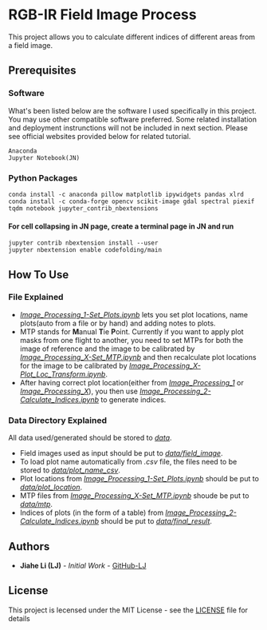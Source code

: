 # RGB-IR Field Image Process

This project allows you to calculate different indices of different areas from a field image.  

## Prerequisites

### Software

What's been listed below are the software I used specifically in this project. You may use other compatible software preferred.
Some related installation and deployment instrunctions will not be included in next section. Please see official websites provided below for related tutorial.  

```
Anaconda
Jupyter Notebook(JN)
```

### Python Packages

```
conda install -c anaconda pillow matplotlib ipywidgets pandas xlrd
conda install -c conda-forge opencv scikit-image gdal spectral piexif tqdm notebook jupyter_contrib_nbextensions 
```

#### For cell collapsing in JN page, create a terminal page in JN and run

```
jupyter contrib nbextension install --user
jupyter nbextension enable codefolding/main
```

## How To Use

### File Explained

* [_Image_Processing_1-Set_Plots.ipynb_](Image_Processing_1-Set_Plots.ipynb) lets you set plot locations, name plots(auto from a file or by hand) and adding notes to plots.
* MTP stands for **M**anual **T**ie **P**oint. Currently if you want to apply plot masks from one flight to another, you need to set MTPs for both the image of reference and the image to be calibrated by [_Image_Processing_X-Set_MTP.ipynb_](Image_Processing_X-Set_MTP.ipynb) and then recalculate plot locations for the image to be calibrated by [_Image_Processing_X-Plot_Loc_Transform.ipynb_](Image_Processing_X-Plot_Loc_Transform.ipynb).
* After having correct plot location(either from [_Image_Processing_1_](Image_Processing_1-Set_Plots.ipynb) or [_Image_Processing_X_](Image_Processing_X-Set_MTP.ipynb)), you then use [_Image_Processing_2-Calculate_Indices.ipynb_](Image_Processing_2-Calculate_Indices.ipynb) to generate indices.

### Data Directory Explained

All data used/generated should be stored to [_data_](data/).
* Field images used as input should be put to [_data/field_image_](data/field_image/).
* To load plot name automatically from _.csv_ file, the files need to be stored to [_data/plot_name_csv_](data/plot_name_csv).
* Plot locations from [_Image_Processing_1-Set_Plots.ipynb_](Image_Processing_1-Set_Plots.ipynb) should be put to [_data/plot_location_](data/plot_location/).
* MTP files from [_Image_Processing_X-Set_MTP.ipynb_](Image_Processing_X-Set_MTP.ipynb) shoude be put to [_data/mtp_](data/mtp/).
* Indices of plots (in the form of a table) from [_Image_Processing_2-Calculate_Indices.ipynb_](Image_Processing_2-Calculate_Indices.ipynb) should be put to [_data/final_result_](data/final_result).

## Authors

* **Jiahe Li (LJ)** - *Initial Work* - [GitHub-LJ](https://github.com/LJ-JiaheLi)

## License

This project is lecensed under the MIT License - see the [LICENSE](LICENSE) file for details
